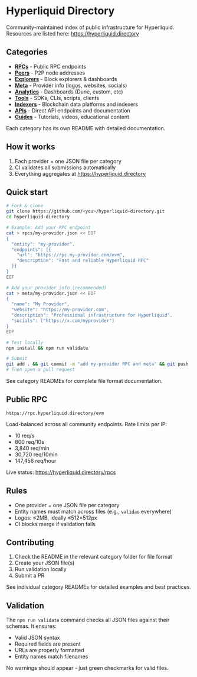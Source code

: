 # Hyperliquid Directory

Community-maintained index of public infrastructure for Hyperliquid. Resources are listed here: https://hyperliquid.directory

## Categories

- **[RPCs](rpcs/)** - Public RPC endpoints
- **[Peers](peers/)** - P2P node addresses  
- **[Explorers](explorers/)** - Block explorers & dashboards
- **[Meta](meta/)** - Provider info (logos, websites, socials)
- **[Analytics](analytics/)** - Dashboards (Dune, custom, etc)
- **[Tools](tools/)** - SDKs, CLIs, scripts, clients
- **[Indexers](indexers/)** - Blockchain data platforms and indexers
- **[APIs](apis/)** - Direct API endpoints and documentation
- **[Guides](guides/)** - Tutorials, videos, educational content

Each category has its own README with detailed documentation.

## How it works

1. Each provider = one JSON file per category
2. CI validates all submissions automatically
3. Everything aggregates at https://hyperliquid.directory

## Quick start

```bash
# Fork & clone
git clone https://github.com/<you>/hyperliquid-directory.git
cd hyperliquid-directory

# Example: Add your RPC endpoint
cat > rpcs/my-provider.json << EOF
{
  "entity": "my-provider",
  "endpoints": [{
    "url": "https://rpc.my-provider.com/evm",
    "description": "Fast and reliable Hyperliquid RPC"
  }]
}
EOF

# Add your provider info (recommended)
cat > meta/my-provider.json << EOF
{
  "name": "My Provider",
  "website": "https://my-provider.com",
  "description": "Professional infrastructure for Hyperliquid",
  "socials": ["https://x.com/myprovider"]
}
EOF

# Test locally
npm install && npm run validate

# Submit
git add . && git commit -m "add my-provider RPC and meta" && git push
# Then open a pull request
```

See category READMEs for complete file format documentation.

## Public RPC

`https://rpc.hyperliquid.directory/evm`

Load-balanced across all community endpoints. Rate limits per IP:
- 10 req/s
- 800 req/10s
- 3,840 req/min
- 30,720 req/10min
- 147,456 req/hour

Live status: https://hyperliquid.directory/rpcs

## Rules

- One provider = one JSON file per category
- Entity names must match across files (e.g., `validao` everywhere)
- Logos: ≤2MB, ideally ≤512×512px
- CI blocks merge if validation fails

## Contributing

1. Check the README in the relevant category folder for file format
2. Create your JSON file(s)
3. Run validation locally
4. Submit a PR

See individual category READMEs for detailed examples and best practices.

## Validation

The `npm run validate` command checks all JSON files against their schemas. It ensures:
- Valid JSON syntax
- Required fields are present
- URLs are properly formatted
- Entity names match filenames

No warnings should appear - just green checkmarks for valid files.